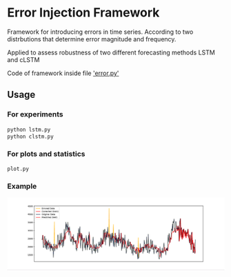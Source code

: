 # Error Injection Framework
Framework for introducing errors in time series. According to two distrbutions that determine error magnitude and frequency.

Applied to assess robustness of two different forecasting methods LSTM and cLSTM

Code of framework inside file ['error.py'](error.py)

## Usage 

### For experiments
```
python lstm.py
python clstm.py
```

### For plots and statistics
```
plot.py
```

### Example
!['Example Usage'](./result_plots/Example.png)
